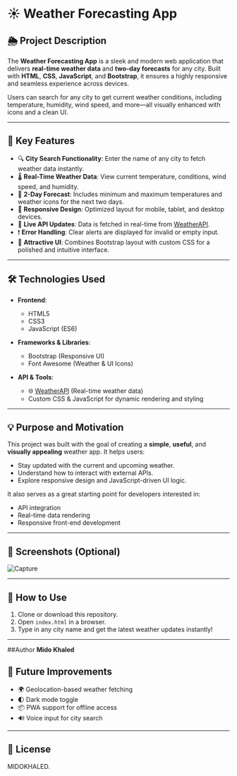 
# ☀️ Weather Forecasting App

## 🌦️ Project Description

The **Weather Forecasting App** is a sleek and modern web application that delivers **real-time weather data** and **two-day forecasts** for any city. Built with **HTML**, **CSS**, **JavaScript**, and **Bootstrap**, it ensures a highly responsive and seamless experience across devices.

Users can search for any city to get current weather conditions, including temperature, humidity, wind speed, and more—all visually enhanced with icons and a clean UI.

---

## 🚀 Key Features

* 🔍 **City Search Functionality**: Enter the name of any city to fetch weather data instantly.
* 🌡️ **Real-Time Weather Data**: View current temperature, conditions, wind speed, and humidity.
* 📅 **2-Day Forecast**: Includes minimum and maximum temperatures and weather icons for the next two days.
* 📲 **Responsive Design**: Optimized layout for mobile, tablet, and desktop devices.
* 🔁 **Live API Updates**: Data is fetched in real-time from [WeatherAPI](https://www.weatherapi.com/).
* ❗ **Error Handling**: Clear alerts are displayed for invalid or empty input.
* 🎨 **Attractive UI**: Combines Bootstrap layout with custom CSS for a polished and intuitive interface.

---

## 🛠️ Technologies Used

* **Frontend**:

  * HTML5
  * CSS3
  * JavaScript (ES6)

* **Frameworks & Libraries**:

  * Bootstrap (Responsive UI)
  * Font Awesome (Weather & UI Icons)

* **API & Tools**:

  * 🌐 [WeatherAPI](https://www.weatherapi.com/) (Real-time weather data)
  * Custom CSS & JavaScript for dynamic rendering and styling

---

## 💡 Purpose and Motivation

This project was built with the goal of creating a **simple**, **useful**, and **visually appealing** weather app. It helps users:

* Stay updated with the current and upcoming weather.
* Understand how to interact with external APIs.
* Explore responsive design and JavaScript-driven UI logic.

It also serves as a great starting point for developers interested in:

* API integration
* Real-time data rendering
* Responsive front-end development

---

## 📸 Screenshots (Optional)

![Capture](https://github.com/user-attachments/assets/b17af2a3-4cfb-4077-81a2-73886cc3d750)


---

## 📂 How to Use

1. Clone or download this repository.
2. Open `index.html` in a browser.
3. Type in any city name and get the latest weather updates instantly!

---
##Author
**Mido Khaled**
## 📌 Future Improvements

* 🌍 Geolocation-based weather fetching
* 🌓 Dark mode toggle
* 📦 PWA support for offline access
* 🔊 Voice input for city search

---



## 📃 License

MIDOKHALED.


